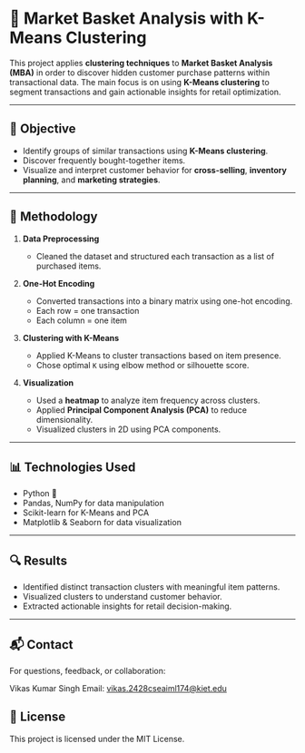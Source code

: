 # 🛒 Market Basket Analysis with K-Means Clustering

This project applies **clustering techniques** to **Market Basket Analysis (MBA)** in order to discover hidden customer purchase patterns within transactional data. The main focus is on using **K-Means clustering** to segment transactions and gain actionable insights for retail optimization.

---

## 📌 Objective

- Identify groups of similar transactions using **K-Means clustering**.
- Discover frequently bought-together items.
- Visualize and interpret customer behavior for **cross-selling**, **inventory planning**, and **marketing strategies**.

---

## 🧩 Methodology

1. **Data Preprocessing**  
   - Cleaned the dataset and structured each transaction as a list of purchased items.

2. **One-Hot Encoding**  
   - Converted transactions into a binary matrix using one-hot encoding.
   - Each row = one transaction  
   - Each column = one item

3. **Clustering with K-Means**  
   - Applied K-Means to cluster transactions based on item presence.
   - Chose optimal `K` using elbow method or silhouette score.

4. **Visualization**  
   - Used a **heatmap** to analyze item frequency across clusters.
   - Applied **Principal Component Analysis (PCA)** to reduce dimensionality.
   - Visualized clusters in 2D using PCA components.

---

## 📊 Technologies Used

- Python 🐍
- Pandas, NumPy for data manipulation
- Scikit-learn for K-Means and PCA
- Matplotlib & Seaborn for data visualization


---

## 🔍 Results

- Identified distinct transaction clusters with meaningful item patterns.
- Visualized clusters to understand customer behavior.
- Extracted actionable insights for retail decision-making.

---

## 📬 Contact
For questions, feedback, or collaboration:

Vikas Kumar Singh
Email: vikas.2428cseaiml174@kiet.edu  


## 📄 License
This project is licensed under the MIT License.

